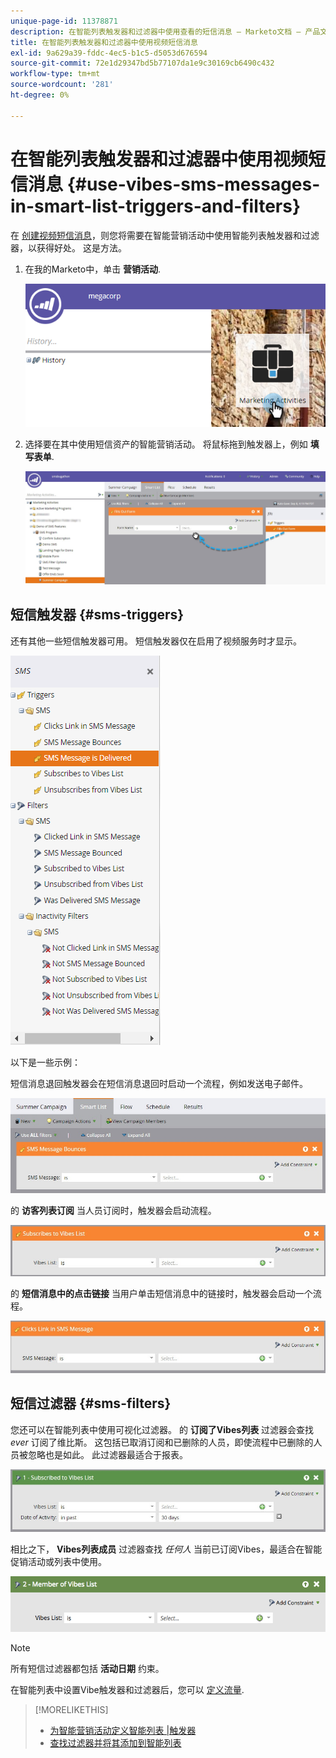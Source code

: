 ```yaml
---
unique-page-id: 11378871
description: 在智能列表触发器和过滤器中使用查看的短信消息 — Marketo文档 — 产品文档
title: 在智能列表触发器和过滤器中使用视频短信消息
exl-id: 9a629a39-fddc-4ec5-b1c5-d5053d676594
source-git-commit: 72e1d29347bd5b77107da1e9c30169cb6490c432
workflow-type: tm+mt
source-wordcount: '281'
ht-degree: 0%

---
```


# 在智能列表触发器和过滤器中使用视频短信消息 {#use-vibes-sms-messages-in-smart-list-triggers-and-filters}

在 [创建视频短信消息](/help/marketo/product-docs/mobile-marketing/vibes-sms-messages/create-a-vibes-sms-message.md)，则您将需要在智能营销活动中使用智能列表触发器和过滤器，以获得好处。 这是方法。

1. 在我的Marketo中，单击 **营销活动**.

   ![](assets/image2016-7-28-9-3a48-3a32.png)

1. 选择要在其中使用短信资产的智能营销活动。 将鼠标拖到触发器上，例如 **填写表单**.

   ![](assets/fills-out-form-pull-over.jpg)

## 短信触发器 {#sms-triggers}

还有其他一些短信触发器可用。 短信触发器仅在启用了视频服务时才显示。

![](assets/new-sms-search2.png)

以下是一些示例：

短信消息退回触发器会在短信消息退回时启动一个流程，例如发送电子邮件。

![](assets/sms-message-bounces-real.jpg)

的 **访客列表订阅** 当人员订阅时，触发器会启动流程。

![](assets/subscribes-to-vibes-list-real.jpg)

的 **短信消息中的点击链接** 当用户单击短信消息中的链接时，触发器会启动一个流程。

![](assets/clicks-link-in-sms-message.jpg)

## 短信过滤器 {#sms-filters}

您还可以在智能列表中使用可视化过滤器。 的 **订阅了Vibes列表** 过滤器会查找 *ever* 订阅了维比斯。 这包括已取消订阅和已删除的人员，即使流程中已删除的人员被忽略也是如此。 此过滤器最适合于报表。

![](assets/subscribed-to-vibes-list-filter-real.jpg)

相比之下， **Vibes列表成员** 过滤器查找 _任何人_ 当前已订阅Vibes，最适合在智能促销活动或列表中使用。

![](assets/image001.png)

>[!NOTE]
>
>所有短信过滤器都包括 **活动日期** 约束。

在智能列表中设置Vibe触发器和过滤器后，您可以 [定义流量](/help/marketo/product-docs/mobile-marketing/vibes-sms-messages/add-a-flow-step-for-sms.md).

>[!MORELIKETHIS]
>
>* [为智能营销活动定义智能列表 |触发器](/help/marketo/product-docs/core-marketo-concepts/smart-campaigns/creating-a-smart-campaign/define-smart-list-for-smart-campaign-trigger.md)
>* [查找过滤器并将其添加到智能列表](/help/marketo/product-docs/core-marketo-concepts/smart-lists-and-static-lists/creating-a-smart-list/find-and-add-filters-to-a-smart-list.md)


